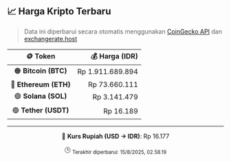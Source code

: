 

<!-- HARGA_KRIPTO -->
## 📈 Harga Kripto Terbaru

> Data ini diperbarui secara otomatis menggunakan [CoinGecko API](https://www.coingecko.com/) dan [exchangerate.host](https://exchangerate.host/)

<div align="center">

| 🪙 Token | 💰 Harga (IDR) |
|:------:|---------------:|
| 🟠 **Bitcoin (BTC)**   | Rp 1.911.689.894 |
| 🔵 **Ethereum (ETH)**  | Rp 73.660.111 |
| 🟣 **Solana (SOL)**    | Rp 3.141.479 |
| 🟢 **Tether (USDT)**   | Rp 16.189 |

---

💱 **Kurs Rupiah (USD → IDR)**: Rp 16.177

🕒 <sub>Terakhir diperbarui: 15/8/2025, 02.58.19</sub>

</div>
<!-- /HARGA_KRIPTO -->